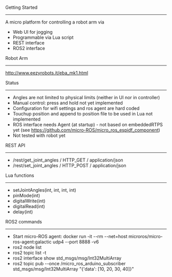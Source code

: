 Getting Started
***************

A micro platform for controlling a robot arm via
* Web UI for jogging
* Programmable via Lua script
* REST interface
* ROS2 interface

Robot Arm
*********

http://www.eezyrobots.it/eba_mk1.html

Status
******

* Angles are not limited to physical limits (neither in UI nor in controller)
* Manual control: press and hold not yet implemented
* Configuration for wifi settings and ros agent are hard coded
* Touchup position and append to position file to be used in Lua not implemented
* ROS interface needs Agent (at startup) - not based on embeddedRTPS yet (see https://github.com/micro-ROS/micro_ros_espidf_component)
* Not tested with robot yet

REST API
*********

* /rest/get_joint_angles / HTTP_GET / application/json
* /rest/set_joint_angles / HTTP_POST / application/json


Lua functions
**************

* setJointAngles(int, int, int, int)
* pinMode(int)
* digitalWrite(int)
* digitalRead(int)
* delay(int)

ROS2 commands
**************

* Start micro-ROS agent: docker run -it --rm --net=host microros/micro-ros-agent:galactic udp4 --port 8888 -v6
* ros2 node list
* ros2 topic list -t
* ros2 interface show std_msgs/msg/Int32MultiArray
* ros2 topic pub --once /micro_ros_arduino_subscriber std_msgs/msg/Int32MultiArray "{'data': [10, 20, 30, 40]}"

